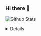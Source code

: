 ### Hi there 👋

![Github Stats](https://github-readme-stats.vercel.app/api?username=nexxyy&show_icons=true&theme=onedark&hide_title=true)

<details>
<sumamry>Current Knowledge</summary>
<br>

<!--START_SECTION:waka-->
```text
No Activity tracked this Week
```
<!--END_SECTION:waka-->
